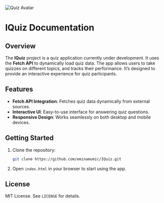 ![Quiz Avatar](https://i.imgur.com/VPkQ8iH.png)
# IQuiz Documentation

## Overview
The **IQuiz** project is a quiz application currently under development. It uses the **Fetch API** to dynamically load quiz data. The app allows users to take quizzes on different topics, and tracks their performance. It’s designed to provide an interactive experience for quiz participants.

## Features
- **Fetch API Integration**: Fetches quiz data dynamically from external sources.
- **Interactive UI**: Easy-to-use interface for answering quiz questions.
- **Responsive Design**: Works seamlessly on both desktop and mobile devices.

## Getting Started
1. Clone the repository:
   ```bash
   git clone https://github.com/eminamumic/IQuiz.git
   ```
2. Open `index.html` in your browser to start using the app.

## License
MIT License. See `LICENSE` for details.

